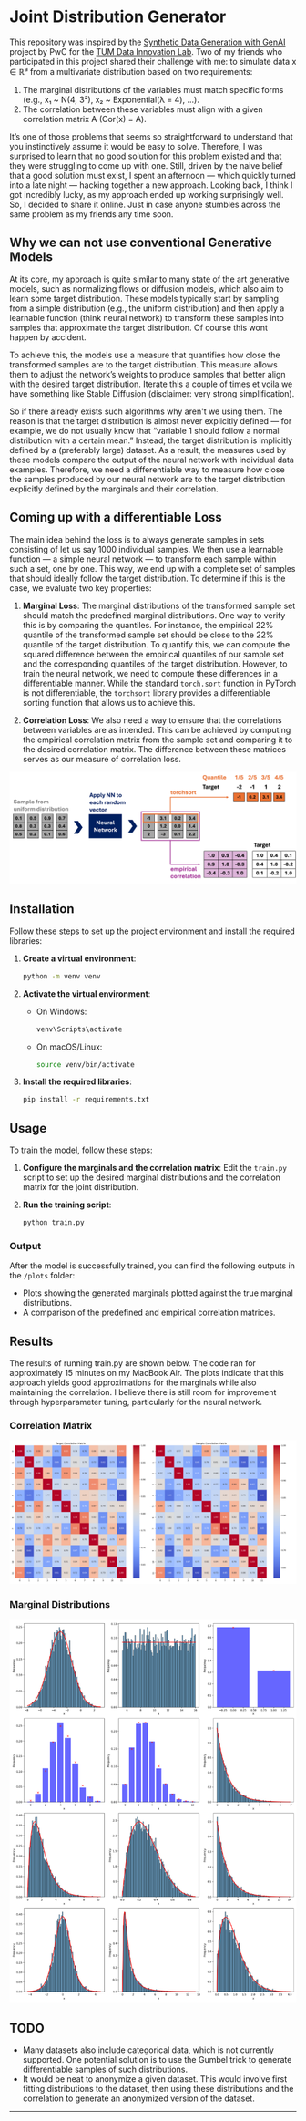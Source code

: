 # Joint Distribution Generator

This repository was inspired by the [Synthetic Data Generation with GenAI](https://www.mdsi.tum.de/en/di-lab/vergangene-projekte/ss24-pwc-synthetic-data-generation-with-genai/) project by PwC for the [TUM Data Innovation Lab](https://www.mdsi.tum.de/en/di-lab/tum-di-lab/). Two of my friends who participated in this project shared their challenge with me: to simulate data x ∈ ℝᵈ from a multivariate distribution based on two requirements:

1. The marginal distributions of the variables must match specific forms (e.g., x₁ ~ N(4, 3²), x₂ ~ Exponential(λ = 4), ...).
2. The correlation between these variables must align with a given correlation matrix A (Cor(x) = A).

It’s one of those problems that seems so straightforward to understand that you instinctively assume it would be easy to solve. Therefore, I was surprised to learn that no good solution for this problem existed and that they were struggling to come up with one. Still, driven by the naive belief that a good solution must exist, I spent an afternoon — which quickly turned into a late night — hacking together a new approach. Looking back, I think I got incredibly lucky, as my approach ended up working surprisingly well. So, I decided to share it online. Just in case anyone stumbles across the same problem as my friends any time soon. 

## Why we can not use conventional Generative Models

At its core, my approach is quite similar to many state of the art generative models, such as normalizing flows or diffusion models, which also aim to learn some target distribution. These models typically start by sampling from a simple distribution (e.g., the uniform distribution) and then apply a learnable function (think neural network) to transform these samples into samples that approximate the target distribution. Of course this wont happen by accident.

To achieve this, the models use a measure that quantifies how close the transformed samples are to the target distribution. This measure allows them to adjust the network’s weights to produce samples that better align with the desired target distribution. Iterate this a couple of times et voila we have something like Stable Diffusion (disclaimer: very strong simplification).

So if there already exists such algorithms why aren't we using them. The reason is that the target distribution is almost never explicitly defined — for example, we do not usually know that “variable 1 should follow a normal distribution with a certain mean.” Instead, the target distribution is implicitly defined by a (preferably large) dataset. As a result, the measures used by these models compare the output of the neural network with individual data examples. Therefore, we need a differentiable way to measure how close the samples produced by our neural network are to the target distribution explicitly defined by the marginals and their correlation.

## Coming up with a differentiable Loss

The main idea behind the loss is to always generate samples in sets consisting of let us say 1000 individual samples. We then use a learnable function — a simple neural network — to transform each sample within such a set, one by one. This way, we end up with a complete set of samples that should ideally follow the target distribution. To determine if this is the case, we evaluate two key properties:

1. **Marginal Loss**: The marginal distributions of the transformed sample set should match the predefined marginal distributions. One way to verify this is by comparing the quantiles. For instance, the empirical 22% quantile of the transformed sample set should be close to the 22% quantile of the target distribution. To quantify this, we can compute the squared difference between the empirical quantiles of our sample set and the corresponding quantiles of the target distribution. However, to train the neural network, we need to compute these differences in a differentiable manner. While the standard `torch.sort` function in PyTorch is not differentiable, the `torchsort` library provides a differentiable sorting function that allows us to achieve this.

2. **Correlation Loss**: We also need a way to ensure that the correlations between variables are as intended. This can be achieved by computing the empirical correlation matrix from the sample set and comparing it to the desired correlation matrix. The difference between these matrices serves as our measure of correlation loss.


![Design](assets/joint_distribution_generator.png)

## Installation

Follow these steps to set up the project environment and install the required libraries:

1. **Create a virtual environment**:
    ```bash
    python -m venv venv
    ```

2. **Activate the virtual environment**:
    - On Windows:
      ```bash
      venv\Scripts\activate
      ```
    - On macOS/Linux:
      ```bash
      source venv/bin/activate
      ```

3. **Install the required libraries**:
    ```bash
    pip install -r requirements.txt
    ```

## Usage

To train the model, follow these steps:

1. **Configure the marginals and the correlation matrix**: Edit the `train.py` script to set up the desired marginal distributions and the correlation matrix for the joint distribution.

2. **Run the training script**:
    ```bash
    python train.py
    ```

### Output

After the model is successfully trained, you can find the following outputs in the `/plots` folder:

- Plots showing the generated marginals plotted against the true marginal distributions.
- A comparison of the predefined and empirical correlation matrices.


## Results

The results of running train.py are shown below. The code ran for approximately 15 minutes on my MacBook Air. The plots indicate that this approach yields good approximations for the marginals while also maintaining the correlation. I believe there is still room for improvement through hyperparameter tuning, particularly for the neural network.

### Correlation Matrix

![Correlation Matrix](plots/correlation.png)

### Marginal Distributions

![Marginal Distributions](plots/marginals.png)

## TODO

- Many datasets also include categorical data, which is not currently supported. One potential solution is to use the Gumbel trick to generate differentiable samples of such distributions.
- It would be neat to anonymize a given dataset. This would involve first fitting distributions to the dataset, then using these distributions and the correlation to generate an anonymized version of the dataset.
---
